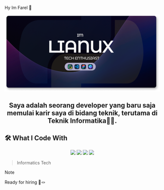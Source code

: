Hy Im Farel 👋

![FarelAjahh](img/Banner.png)
## <p align="Center">Saya adalah seorang developer yang baru saja memulai karir saya di bidang teknik, terutama di Teknik Informatika👨‍💻.</p>

## 🛠️ What I Code With
<p align="Center">
<img src="https://cdn.jsdelivr.net/gh/devicons/devicon@latest/icons/canva/canva-original.svg"  height="60" />
<img src="https://cdn.jsdelivr.net/gh/devicons/devicon@latest/icons/python/python-original.svg" height="60" />
<img src="https://cdn.jsdelivr.net/gh/devicons/devicon@latest/icons/figma/figma-original.svg" height="60" 
/>
<img src="https://cdn.jsdelivr.net/gh/devicons/devicon@latest/icons/vscode/vscode-original.svg" height="60" />
</p>

> Informatics Tech

> [!NOTE]
> Ready for hiring 🔧🪢










